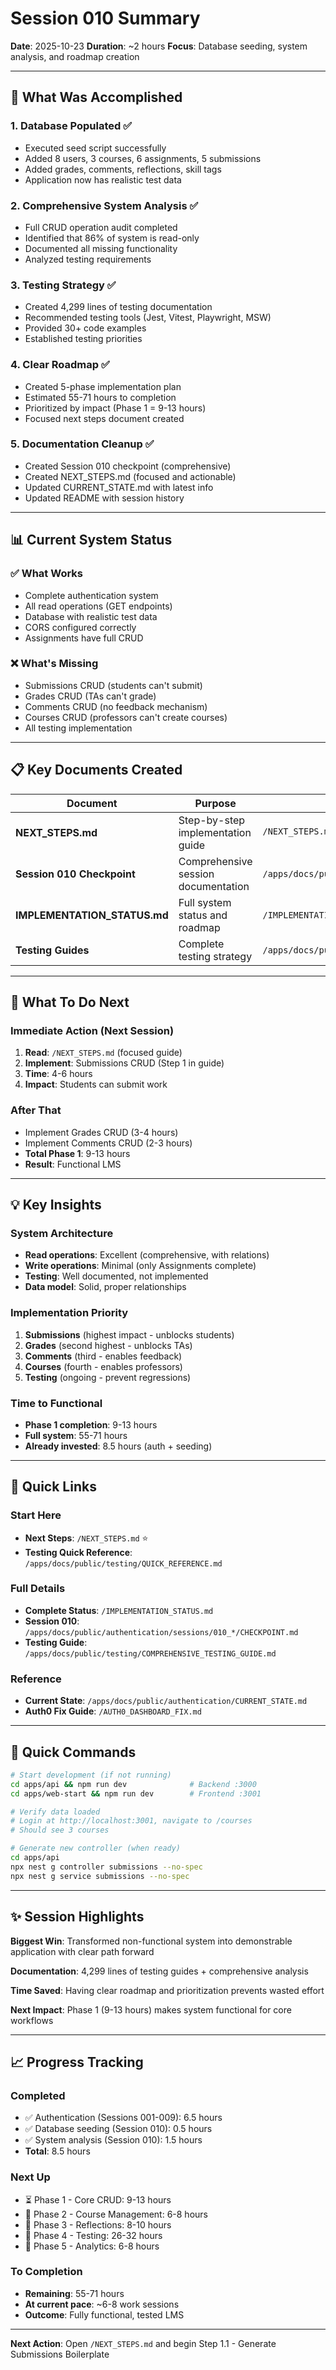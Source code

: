 # Session 010 Summary

**Date**: 2025-10-23
**Duration**: ~2 hours
**Focus**: Database seeding, system analysis, and roadmap creation

---

## 🎉 What Was Accomplished

### 1. Database Populated ✅
- Executed seed script successfully
- Added 8 users, 3 courses, 6 assignments, 5 submissions
- Added grades, comments, reflections, skill tags
- Application now has realistic test data

### 2. Comprehensive System Analysis ✅
- Full CRUD operation audit completed
- Identified that 86% of system is read-only
- Documented all missing functionality
- Analyzed testing requirements

### 3. Testing Strategy ✅
- Created 4,299 lines of testing documentation
- Recommended testing tools (Jest, Vitest, Playwright, MSW)
- Provided 30+ code examples
- Established testing priorities

### 4. Clear Roadmap ✅
- Created 5-phase implementation plan
- Estimated 55-71 hours to completion
- Prioritized by impact (Phase 1 = 9-13 hours)
- Focused next steps document created

### 5. Documentation Cleanup ✅
- Created Session 010 checkpoint (comprehensive)
- Created NEXT_STEPS.md (focused and actionable)
- Updated CURRENT_STATE.md with latest info
- Updated README with session history

---

## 📊 Current System Status

### ✅ What Works
- Complete authentication system
- All read operations (GET endpoints)
- Database with realistic test data
- CORS configured correctly
- Assignments have full CRUD

### ❌ What's Missing
- Submissions CRUD (students can't submit)
- Grades CRUD (TAs can't grade)
- Comments CRUD (no feedback mechanism)
- Courses CRUD (professors can't create courses)
- All testing implementation

---

## 📋 Key Documents Created

| Document | Purpose | Location |
|----------|---------|----------|
| **NEXT_STEPS.md** | Step-by-step implementation guide | `/NEXT_STEPS.md` ⭐ START HERE |
| **Session 010 Checkpoint** | Comprehensive session documentation | `/apps/docs/public/authentication/sessions/010_*/CHECKPOINT.md` |
| **IMPLEMENTATION_STATUS.md** | Full system status and roadmap | `/IMPLEMENTATION_STATUS.md` |
| **Testing Guides** | Complete testing strategy | `/apps/docs/public/testing/` |

---

## 🎯 What To Do Next

### Immediate Action (Next Session)
1. **Read**: `/NEXT_STEPS.md` (focused guide)
2. **Implement**: Submissions CRUD (Step 1 in guide)
3. **Time**: 4-6 hours
4. **Impact**: Students can submit work

### After That
- Implement Grades CRUD (3-4 hours)
- Implement Comments CRUD (2-3 hours)
- **Total Phase 1**: 9-13 hours
- **Result**: Functional LMS

---

## 💡 Key Insights

### System Architecture
- **Read operations**: Excellent (comprehensive, with relations)
- **Write operations**: Minimal (only Assignments complete)
- **Testing**: Well documented, not implemented
- **Data model**: Solid, proper relationships

### Implementation Priority
1. **Submissions** (highest impact - unblocks students)
2. **Grades** (second highest - unblocks TAs)
3. **Comments** (third - enables feedback)
4. **Courses** (fourth - enables professors)
5. **Testing** (ongoing - prevent regressions)

### Time to Functional
- **Phase 1 completion**: 9-13 hours
- **Full system**: 55-71 hours
- **Already invested**: 8.5 hours (auth + seeding)

---

## 🔗 Quick Links

### Start Here
- **Next Steps**: `/NEXT_STEPS.md` ⭐
- **Testing Quick Reference**: `/apps/docs/public/testing/QUICK_REFERENCE.md`

### Full Details
- **Complete Status**: `/IMPLEMENTATION_STATUS.md`
- **Session 010**: `/apps/docs/public/authentication/sessions/010_*/CHECKPOINT.md`
- **Testing Guide**: `/apps/docs/public/testing/COMPREHENSIVE_TESTING_GUIDE.md`

### Reference
- **Current State**: `/apps/docs/public/authentication/CURRENT_STATE.md`
- **Auth0 Fix Guide**: `/AUTH0_DASHBOARD_FIX.md`

---

## 🚀 Quick Commands

```bash
# Start development (if not running)
cd apps/api && npm run dev              # Backend :3000
cd apps/web-start && npm run dev        # Frontend :3001

# Verify data loaded
# Login at http://localhost:3001, navigate to /courses
# Should see 3 courses

# Generate new controller (when ready)
cd apps/api
npx nest g controller submissions --no-spec
npx nest g service submissions --no-spec
```

---

## ✨ Session Highlights

**Biggest Win**: Transformed non-functional system into demonstrable application with clear path forward

**Documentation**: 4,299 lines of testing guides + comprehensive analysis

**Time Saved**: Having clear roadmap and prioritization prevents wasted effort

**Next Impact**: Phase 1 (9-13 hours) makes system functional for core workflows

---

## 📈 Progress Tracking

### Completed
- ✅ Authentication (Sessions 001-009): 6.5 hours
- ✅ Database seeding (Session 010): 0.5 hours
- ✅ System analysis (Session 010): 1.5 hours
- **Total**: 8.5 hours

### Next Up
- ⏳ Phase 1 - Core CRUD: 9-13 hours
- 📅 Phase 2 - Course Management: 6-8 hours
- 📅 Phase 3 - Reflections: 8-10 hours
- 📅 Phase 4 - Testing: 26-32 hours
- 📅 Phase 5 - Analytics: 6-8 hours

### To Completion
- **Remaining**: 55-71 hours
- **At current pace**: ~6-8 work sessions
- **Outcome**: Fully functional, tested LMS

---

**Next Action**: Open `/NEXT_STEPS.md` and begin Step 1.1 - Generate Submissions Boilerplate